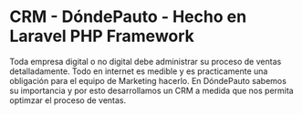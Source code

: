 # CRM - DóndePauto - Hecho en Laravel PHP Framework

Toda empresa digital o no digital debe administrar su proceso de ventas detalladamente. Todo en internet es medible y es practicamente una obligación para el equipo de Marketing hacerlo. En DóndePauto sabemos su importancia y por esto desarrollamos un CRM a medida que nos permita optimzar el proceso de ventas.  
